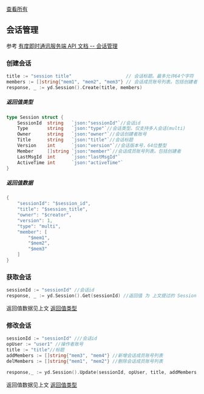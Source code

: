 [查看所有](../README.md)

## 会话管理

参考 [有度即时通讯服务端 API 文档 -- 会话管理](https://youdu.im/doc/api/c01_00008.html)


### 创建会话

```go
title := "session title"                    // 会话标题。最多允许64个字符
members := []string{"mem1", "mem2", "mem3"} // 会话成员账号列表。包括创建者，多人会话的成员数必须在3人及以上
response, _ := yd.Session().Create(title, members)

```
##### 返回值类型

```go
type Session struct {
	SessionId  string   `json:"sessionId"`//会话id
	Type       string   `json:"type"`//会话类型。仅支持多人会话(multi)
	Owner      string   `json:"owner"`//会话创建者账号
	Title      string   `json:"title"`//会话标题
	Version    int      `json:"version"`//会话版本号，64位整型
	Member     []string `json:"member"`//会话成员账号列表。包括创建者
	LastMsgId  int      `json:"lastMsgId"`
	ActiveTime int      `json:"activeTime"`
}

```

##### 返回值数据

```go
{
    "sessionId": "$session_id",
    "title": "$session_title",
    "owner": "$creator",
    "version": 1,
    "type": "multi",
    "member": [
        "$mem1",
        "$mem2",
        "$mem3"
    ]
}

```

### 获取会话
```go
sessionId := "sessionId" //会话id
response, _ := yd.Session().Get(sessionId) //返回值 为 上文提过的 Session 类型
```
返回值数据见上文 [返回值类型](#返回值类型)


### 修改会话
```go
sessionId := "sessionId" ///会话id
opUser := "user1" //操作者账号
title := "title"//标题
addMembers := []string{"mem3", "mem4"} //新增会话成员账号列表
delMembers := []string{"mem1", "mem2"} //删除会话成员账号列表

response,_ := yd.Session().Update(sessionId, opUser, title, addMembers, delMembers)//返回值 为 上文提过的 Session 类型
```
返回值数据见上文 [返回值类型](#返回值类型)